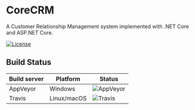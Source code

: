# CoreCRM

A Customer Relationship Management system implemented with .NET Core and ASP.NET Core.

[![License](https://img.shields.io/badge/License-Apache%202.0-blue.svg)](LICENSE.txt)


## Build Status

| Build server| Platform       | Status |
|-------------|----------------|--------|
| AppVeyor    | Windows        |![AppVeyor](https://ci.appveyor.com/api/projects/status/github/holmescn/CoreCRM)|
| Travis      | Linux/macOS    |![Travis](https://travis-ci.org/holmescn/CoreCRM.svg?branch=master)|

